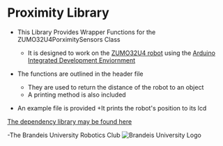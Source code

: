 Proximity Library
=============
+ This Library Provides Wrapper Functions for the ZUMO32U4PorximitySensors Class  
    + It is designed to work on the [ZUMO32U4 robot](https://www.pololu.com/docs/0J63/all) using the [Arduino Integrated Development Enviornment](https://www.arduino.cc/en/Main/Software)
+ The functions are outlined in the header file  
    + They are used to return the distance of the robot to an object
	+ A printing method is also included
	
+ An example file is provided
   +It prints the robot's position to its lcd

[The dependency library may be found here](http://pololu.github.io/zumo-32u4-arduino-library/)  
 
-The Brandeis University Robotics Club
![Brandeis University Logo](https://www.brandeis.edu/communications/creative/downloads/gotham-outlined.jpg)
